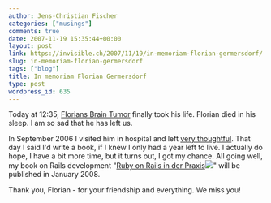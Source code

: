 ```yaml
---
author: Jens-Christian Fischer
categories: ["musings"]
comments: true
date: 2007-11-19 15:35:44+00:00
layout: post
link: https://invisible.ch/2007/11/19/in-memoriam-florian-germersdorf/
slug: in-memoriam-florian-germersdorf
tags: ["blog"]
title: In memoriam Florian Germersdorf
type: post
wordpress_id: 635
---
```


Today at 12:35, [Florians Brain Tumor](/2006/08/02/if-not-today/) finally took his life. Florian died in his sleep. I am so sad that he has left us.

In September 2006 I visited him in hospital and left [very thoughtful](/2006/09/19/not-productive/). That day I said I'd write a book, if I knew I only had a year left to live. I actually do hope, I have a bit more time, but it turns out, I  got my chance. All going well, my book on Rails development "[Ruby on Rails in der Praxis](https://www.amazon.de/gp/product/3826616839?ie=UTF8&tag=invisiblech-21&linkCode=as2&camp=1638&creative=6742&creativeASIN=3826616839)![](https://www.assoc-amazon.de/e/ir?t=invisiblech-21&l=as2&o=3&a=3826616839)" will be published in January 2008.

Thank you, Florian - for your friendship and everything. We miss you!
